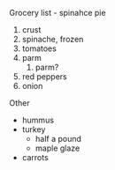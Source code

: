Grocery list - spinahce pie
1. crust
2. spinache, frozen
3. tomatoes
4. parm
   1. parm?
5. red peppers
6. onion


Other
* hummus
* turkey
  * half a pound
  * maple glaze
* carrots
